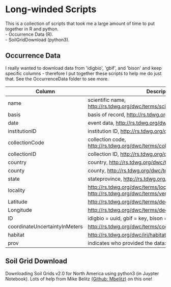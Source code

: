 # Long-winded Scripts
This is a collection of scripts that took me a large amount of time to put together in R and python.   
      - Occurrence Data (R).  
      - SoilGridDownload (python3).  

## Occurrence Data
I really wanted to download data from 'idigbio', 'gbif', and 'bison' and keep specific columns - therefore I put together these scripts to help me do just that. See the OccurrenceData folder to see more. 

| Column | Description |
| ----------- | ----------- |
| name | scientific name, http://rs.tdwg.org/dwc/terms/scientificName |
| basis | basis of record, http://rs.tdwg.org/dwc/terms/basisOfRecord |
| date | event data, 	http://rs.tdwg.org/dwc/terms/eventDate |
| institutionID | institution ID, http://rs.tdwg.org/dwc/terms/institutionID |
| collectionCode | collection code, http://rs.tdwg.org/dwc/terms/collectionCode |
| collectionID | collection ID, http://rs.tdwg.org/dwc/terms/collectionID |
| country | country, 	http://rs.tdwg.org/dwc/terms/country |
| county | county, http://rs.tdwg.org/dwc/terms/county |
| state | stateprovince, http://rs.tdwg.org/dwc/terms/stateProvince |
| locality | http://rs.tdwg.org/dwc/terms/locality or 	http://rs.tdwg.org/dwc/terms/verbatimLocality |
| Latitude | http://rs.tdwg.org/dwc/terms/decimalLatitude |
| Longitude | http://rs.tdwg.org/dwc/terms/decimalLongitude |
| ID | idigbio = uuid, gbif = key, bison = occurrenceID |
| coordinateUncertaintyInMeters | http://rs.tdwg.org/dwc/terms/coordinateUncertaintyInMeters |
| habitat | http://rs.tdwg.org/dwc/iri/habitat |
| prov | indicates who provided the data: gbif, bison, or idigbio |


## Soil Grid Download
Downloading Soil Grids v2.0 for North America using python3 (in Juypter Notebook). Lots of help from  Mike Belitz [(Github: Mbelitz)](https://github.com/mbelitz) on this one! 
